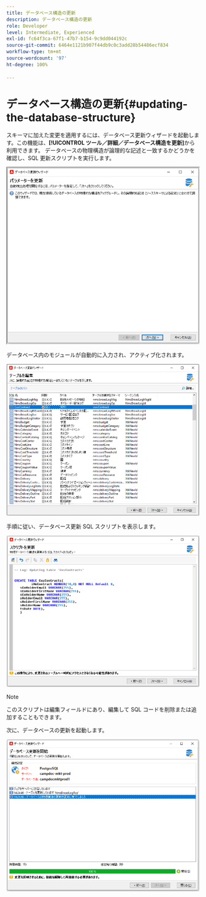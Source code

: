 ```yaml
---
title: データベース構造の更新
description: データベース構造の更新
role: Developer
level: Intermediate, Experienced
exl-id: fc64f3ca-67f1-47b7-b154-9c9dd044192c
source-git-commit: 6464e1121b907f44db9c0c3add28b54486ecf834
workflow-type: tm+mt
source-wordcount: '97'
ht-degree: 100%

---
```


# データベース構造の更新{#updating-the-database-structure}

スキーマに加えた変更を適用するには、データベース更新ウィザードを起動します。この機能は、**[!UICONTROL ツール／詳細／データベース構造を更新]**&#x200B;から利用できます。 データベースの物理構造が論理的な記述と一致するかどうかを確認し、SQL 更新スクリプトを実行します。

![](assets/schema_update.png)

データベース内のモジュールが自動的に入力され、アクティブ化されます。

![](assets/schema_update_select2.png)

手順に従い、データベース更新 SQL スクリプトを表示します。

![](assets/schema_update2.png)

>[!NOTE]
>
>このスクリプトは編集フィールドにあり、編集して SQL コードを削除または追加することもできます。

次に、データベースの更新を起動します。

![](assets/schema_update3.png)
